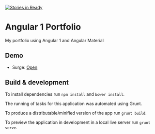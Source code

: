 [![Stories in Ready](https://badge.waffle.io/david-meza/.png?label=ready&title=Ready)](https://waffle.io/david-meza/angular1-portfolio)
# Angular 1 Portfolio

My portfolio using Angular 1 and Angular Material

## Demo

* Surge: [Open](https://david-meza.surge.sh)

## Build & development

To install dependencies run `npm install` and `bower install`.

The running of tasks for this application was automated using Grunt. 

To produce a distributable/minified version of the app run `grunt build`. 

To preview the application in development in a local live server run `grunt serve`.
